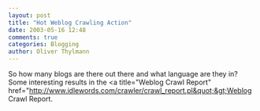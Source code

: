 ```yaml
---
layout: post
title: "Hot Weblog Crawling Action"
date: 2003-05-16 12:48
comments: true
categories: Blogging
author: Oliver Thylmann
---
```



So how many blogs are there out there and what language are they in? Some interesting results in the &lt;a title=&quot;Weblog Crawl Report&quot; href=&quot;http://www.idlewords.com/crawler/crawl_report.pl&quot;&gt;Weblog Crawl Report.



